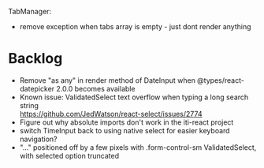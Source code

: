 TabManager:

- remove exception when tabs array is empty - just dont render anything

# Backlog

- Remove "as any" in render method of DateInput when @types/react-datepicker 2.0.0 becomes available
- Known issue: ValidatedSelect text overflow when typing a long search string  
  https://github.com/JedWatson/react-select/issues/2774
- Figure out why absolute imports don't work in the iti-react project
- switch TimeInput back to using native select for easier keyboard navigation?
- "..." positioned off by a few pixels with .form-control-sm ValidatedSelect, with selected option truncated
